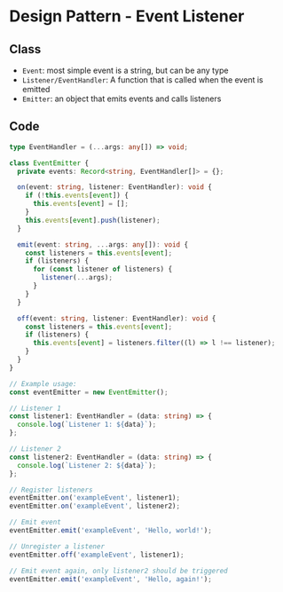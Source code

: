 # Design Pattern - Event Listener

## Class

- `Event`: most simple event is a string, but can be any type
- `Listener/EventHandler`: A function that is called when the event is emitted
- `Emitter`: an object that emits events and calls listeners

## Code

```ts
type EventHandler = (...args: any[]) => void;

class EventEmitter {
  private events: Record<string, EventHandler[]> = {};

  on(event: string, listener: EventHandler): void {
    if (!this.events[event]) {
      this.events[event] = [];
    }
    this.events[event].push(listener);
  }

  emit(event: string, ...args: any[]): void {
    const listeners = this.events[event];
    if (listeners) {
      for (const listener of listeners) {
        listener(...args);
      }
    }
  }

  off(event: string, listener: EventHandler): void {
    const listeners = this.events[event];
    if (listeners) {
      this.events[event] = listeners.filter((l) => l !== listener);
    }
  }
}

// Example usage:
const eventEmitter = new EventEmitter();

// Listener 1
const listener1: EventHandler = (data: string) => {
  console.log(`Listener 1: ${data}`);
};

// Listener 2
const listener2: EventHandler = (data: string) => {
  console.log(`Listener 2: ${data}`);
};

// Register listeners
eventEmitter.on('exampleEvent', listener1);
eventEmitter.on('exampleEvent', listener2);

// Emit event
eventEmitter.emit('exampleEvent', 'Hello, world!');

// Unregister a listener
eventEmitter.off('exampleEvent', listener1);

// Emit event again, only listener2 should be triggered
eventEmitter.emit('exampleEvent', 'Hello, again!');

```
